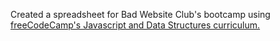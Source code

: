 Created a spreadsheet for Bad Website Club's bootcamp using [freeCodeCamp's Javascript and Data Structures curriculum.](https://www.freecodecamp.org/learn/javascript-algorithms-and-data-structures-v8/learn-functional-programming-by-building-a-spreadsheet/step-1)
